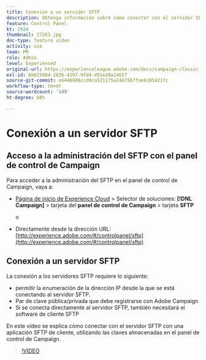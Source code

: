 ```yaml
---
title: Conexión a un servidor SFTP
description: Obtenga información sobre cómo conectar con el servidor SFTP mediante una aplicación SFTP de cliente, utilizando las claves almacenadas en el Panel de control de Campaign.
feature: Control Panel
kt: 2924
thumbnail: 27263.jpg
doc-type: feature video
activity: use
team: PM
role: Admin
level: Experienced
original-url: https://experienceleague.adobe.com/docs/campaign-classic-learn/tutorials/administrating/control-panel-acc/connect-to-sftp-server.html
exl-id: 6b615904-283b-4197-9fd4-d91e20a14657
source-git-commit: e6446906ccd0ca521175a24675b7fae61854217c
workflow-type: tm+mt
source-wordcount: '149'
ht-degree: 60%

---
```


# Conexión a un servidor SFTP

## Acceso a la administración del SFTP con el panel de control de Campaign

Para acceder a la administración del SFTP en el panel de control de Campaign, vaya a:

* [Página de inicio de Experience Cloud](https://experience.adobe.com/#/home) > Selector de soluciones: **[!DNL Campaign]** > tarjeta del **panel de control de Campaign** > tarjeta **SFTP**

   o
* Directamente desde la dirección URL: [http://experience.adobe.com/#/controlpanel/sftp](http://experience.adobe.com/#/controlpanel/sftp)

## Conexión a un servidor SFTP

La conexión a los servidores SFTP requiere lo siguiente:

* permitir la enumeración de la dirección IP desde la que se está conectando al servidor SFTP.
* Par de clave pública/privada que debe registrarse con Adobe Campaign
* Si se conecta directamente al servidor SFTP, también necesitará el software de cliente SFTP

En este vídeo se explica cómo conectar con el servidor SFTP con una aplicación SFTP de cliente, utilizando las claves almacenadas en el panel de control de Campaign.

>[!VIDEO](https://video.tv.adobe.com/v/27263?quality=12)
